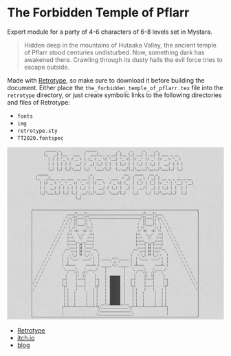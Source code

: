 The Forbidden Temple of Pflarr
==============================

Expert module for a party of 4-6 characters of 6-8 levels set in Mystara.

> Hidden deep in the mountains of Hutaaka Valley, the ancient temple of Pflarr stood centuries undisturbed. Now, something dark has awakened there. Crawling through its dusty halls the evil force tries to escape outside.

Made with [Retrotype](https://github.com/Vladar4/retrotype/), so make sure to download it before building the document. Either place the `the_forbidden_temple_of_pflarr.tex` file into the `retrotype` directory, or just create symbolic links to the following directories and files of Retrotype:
- `fonts`
- `img`
- `retrotype.sty`
- `TT2020.fontspec`

![The Forbidden Temple of Pflarr](cover.jpg)

- [Retrotype](https://github.com/Vladar4/retrotype/)
- [itch.io](https://vladar.itch.io/the-forbidden-temple-of-pflarr)
- [blog](https://vladar.itch.io/the-forbidden-temple-of-pflarr)


